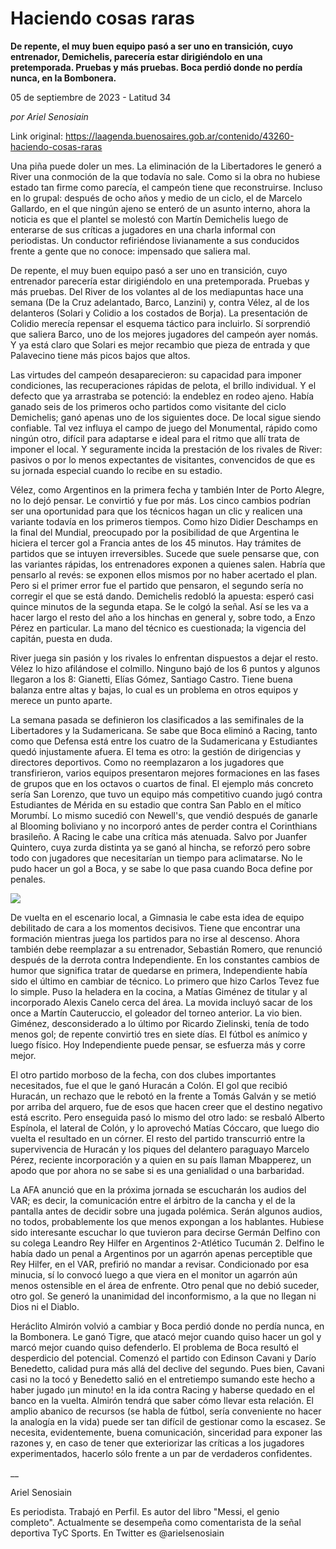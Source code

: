 # Haciendo cosas raras

**De repente, el muy buen equipo pasó a ser uno en transición, cuyo entrenador, Demichelis, parecería estar dirigiéndolo en una pretemporada. Pruebas y más pruebas. Boca perdió donde no perdía nunca, en la Bombonera.**

05 de septiembre de 2023 - Latitud 34

_por Ariel Senosiain_

Link original: https://laagenda.buenosaires.gob.ar/contenido/43260-haciendo-cosas-raras



Una piña puede doler un mes. La eliminación de la Libertadores le generó a River una conmoción de la que todavía no sale. Como si la obra no hubiese estado tan firme como parecía, el campeón tiene que reconstruirse. Incluso en lo grupal: después de ocho años y medio de un ciclo, el de Marcelo Gallardo, en el que ningún ajeno se enteró de un asunto interno, ahora la noticia es que el plantel se molestó con Martín Demichelis luego de enterarse de sus críticas a jugadores en una charla informal con periodistas. Un conductor refiriéndose livianamente a sus conducidos frente a gente que no conoce: impensado que saliera mal.




De repente, el muy buen equipo pasó a ser uno en transición, cuyo entrenador parecería estar dirigiéndolo en una pretemporada. Pruebas y más pruebas. Del River de los volantes al de los mediapuntas hace una semana (De la Cruz adelantado, Barco, Lanzini) y, contra Vélez, al de los delanteros (Solari y Colidio a los costados de Borja). La presentación de Colidio merecía repensar el esquema táctico para incluirlo. Sí sorprendió que saliera Barco, uno de los mejores jugadores del campeón ayer nomás. Y ya está claro que Solari es mejor recambio que pieza de entrada y que Palavecino tiene más picos bajos que altos.




Las virtudes del campeón desaparecieron: su capacidad para imponer condiciones, las recuperaciones rápidas de pelota, el brillo individual. Y el defecto que ya arrastraba se potenció: la endeblez en rodeo ajeno. Había ganado seis de los primeros ocho partidos como visitante del ciclo Demichelis; ganó apenas uno de los siguientes doce. De local sigue siendo confiable. Tal vez influya el campo de juego del Monumental, rápido como ningún otro, difícil para adaptarse e ideal para el ritmo que allí trata de imponer el local. Y seguramente incida la prestación de los rivales de River: pasivos o por lo menos expectantes de visitantes, convencidos de que es su jornada especial cuando lo recibe en su estadio.




Vélez, como Argentinos en la primera fecha y también Inter de Porto Alegre, no lo dejó pensar. Le convirtió y fue por más. Los cinco cambios podrían ser una oportunidad para que los técnicos hagan un clic y realicen una variante todavía en los primeros tiempos. Como hizo Didier Deschamps en la final del Mundial, preocupado por la posibilidad de que Argentina le hiciera el tercer gol a Francia antes de los 45 minutos. Hay trámites de partidos que se intuyen irreversibles. Sucede que suele pensarse que, con las variantes rápidas, los entrenadores exponen a quienes salen. Habría que pensarlo al revés: se exponen ellos mismos por no haber acertado el plan. Pero si el primer error fue el partido que pensaron, el segundo sería no corregir el que se está dando. Demichelis redobló la apuesta: esperó casi quince minutos de la segunda etapa. Se le colgó la señal. Así se les va a hacer largo el resto del año a los hinchas en general y, sobre todo, a Enzo Pérez en particular. La mano del técnico es cuestionada; la vigencia del capitán, puesta en duda.




River juega sin pasión y los rivales lo enfrentan dispuestos a dejar el resto. Vélez lo hizo afilándose el colmillo. Ninguno bajó de los 6 puntos y algunos llegaron a los 8: Gianetti, Elías Gómez, Santiago Castro. Tiene buena balanza entre altas y bajas, lo cual es un problema en otros equipos y merece un punto aparte.




La semana pasada se definieron los clasificados a las semifinales de la Libertadores y la Sudamericana. Se sabe que Boca eliminó a Racing, tanto como que Defensa está entre los cuatro de la Sudamericana y Estudiantes quedó injustamente afuera. El tema es otro: la gestión de dirigencias y directores deportivos. Como no reemplazaron a los jugadores que transfirieron, varios equipos presentaron mejores formaciones en las fases de grupos que en los octavos o cuartos de final. El ejemplo más concreto sería San Lorenzo, que tuvo un equipo más competitivo cuando jugó contra Estudiantes de Mérida en su estadio que contra San Pablo en el mítico Morumbí. Lo mismo sucedió con Newell's, que vendió después de ganarle al Blooming boliviano y no incorporó antes de perder contra el Corinthians brasileño. A Racing le cabe una crítica más atenuada. Salvo por Juanfer Quintero, cuya zurda distinta ya se ganó al hincha, se reforzó pero sobre todo con jugadores que necesitarían un tiempo para aclimatarse. No le pudo hacer un gol a Boca, y se sabe lo que pasa cuando Boca define por penales.




[![](https://img.youtube.com/vi/4znc2HqVzCs/0.jpg)](https://www.youtube.com/watch?v=4znc2HqVzCs)




De vuelta en el escenario local, a Gimnasia le cabe esta idea de equipo debilitado de cara a los momentos decisivos. Tiene que encontrar una formación mientras juega los partidos para no irse al descenso. Ahora también debe reemplazar a su entrenador, Sebastián Romero, que renunció después de la derrota contra Independiente. En los constantes cambios de humor que significa tratar de quedarse en primera, Independiente había sido el último en cambiar de técnico. Lo primero que hizo Carlos Tevez fue lo simple. Puso la heladera en la cocina, a Matías Giménez de titular y al incorporado Alexis Canelo cerca del área. La movida incluyó sacar de los once a Martín Cauteruccio, el goleador del torneo anterior. La vio bien. Giménez, desconsiderado a lo último por Ricardo Zielinski, tenía de todo menos gol; de repente convirtió tres en siete días. El fútbol es anímico y luego físico. Hoy Independiente puede pensar, se esfuerza más y corre mejor.




El otro partido morboso de la fecha, con dos clubes importantes necesitados, fue el que le ganó Huracán a Colón. El gol que recibió Huracán, un rechazo que le rebotó en la frente a Tomás Galván y se metió por arriba del arquero, fue de esos que hacen creer que el destino negativo está escrito. Pero enseguida pasó lo mismo del otro lado: se resbaló Alberto Espínola, el lateral de Colón, y lo aprovechó Matías Cóccaro, que luego dio vuelta el resultado en un córner. El resto del partido transcurrió entre la supervivencia de Huracán y los piques del delantero paraguayo Marcelo Pérez, reciente incorporación y a quien en su país llaman Mbapperez, un apodo que por ahora no se sabe si es una genialidad o una barbaridad.




La AFA anunció que en la próxima jornada se escucharán los audios del VAR; es decir, la comunicación entre el árbitro de la cancha y el de la pantalla antes de decidir sobre una jugada polémica. Serán algunos audios, no todos, probablemente los que menos expongan a los hablantes. Hubiese sido interesante escuchar lo que tuvieron para decirse Germán Delfino con su colega Leandro Rey Hilfer en Argentinos 2-Atlético Tucumán 2. Delfino le había dado un penal a Argentinos por un agarrón apenas perceptible que Rey Hilfer, en el VAR, prefirió no mandar a revisar. Condicionado por esa minucia, sí lo convocó luego a que viera en el monitor un agarrón aún menos ostensible en el área de enfrente. Otro penal que no debió suceder, otro gol. Se generó la unanimidad del inconformismo, a la que no llegan ni Dios ni el Diablo.




Heráclito Almirón volvió a cambiar y Boca perdió donde no perdía nunca, en la Bombonera. Le ganó Tigre, que atacó mejor cuando quiso hacer un gol y marcó mejor cuando quiso defenderlo. El problema de Boca resultó el desperdicio del potencial. Comenzó el partido con Edinson Cavani y Darío Benedetto, calidad pura más allá del declive del segundo. Pues bien, Cavani casi no la tocó y Benedetto salió en el entretiempo sumando este hecho a haber jugado ¡un minuto! en la ida contra Racing y haberse quedado en el banco en la vuelta. Almirón tendrá que saber cómo llevar esta relación. El amplio abanico de recursos (se habla de fútbol, sería conveniente no hacer la analogía en la vida) puede ser tan difícil de gestionar como la escasez. Se necesita, evidentemente, buena comunicación, sinceridad para exponer las razones y, en caso de tener que exteriorizar las críticas a los jugadores experimentados, hacerlo sólo frente a un par de verdaderos confidentes.




\_\_




Ariel Senosiain




Es periodista. Trabajó en Perfil. Es autor del libro "Messi, el genio completo". Actualmente se desempeña como comentarista de la señal deportiva TyC Sports. En Twitter es @arielsenosiain



